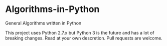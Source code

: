 # Algorithms-in-Python
General Algorithms written in Python

This project uses Python 2.7.x but Python 3 is the future and has a lot of breaking changes.
Read at your own descretion.
Pull requests are welcome.
